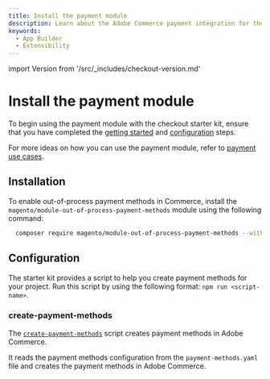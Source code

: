 ```yaml
---
title: Install the payment module
description: Learn about the Adobe Commerce payment integration for the checkout starter kit and how you can get started.
keywords:
  - App Builder
  - Extensibility
---
```


import Version from '/src/_includes/checkout-version.md'

# Install the payment module

To begin using the payment module with the checkout starter kit, ensure that you have completed the [getting started](./getting-started.md) and [configuration](./configure.md) steps.

For more ideas on how you can use the payment module, refer to [payment use cases](./payment-use-cases.md).

## Installation

<Version />

To enable out-of-process payment methods in Commerce, install the `magento/module-out-of-process-payment-methods` module using the following command:

```bash
  composer require magento/module-out-of-process-payment-methods --with-dependencies
```

## Configuration

The starter kit provides a script to help you create payment methods for your project. Run this script by using the following format: `npm run <script-name>`.

### create-payment-methods

The [`create-payment-methods`](https://github.com/adobe/commerce-checkout-starter-kit/blob/main/scripts/create-payment-methods.js) script creates payment methods in Adobe Commerce.

It reads the payment methods configuration from the `payment-methods.yaml` file and creates the payment methods in Adobe Commerce.
